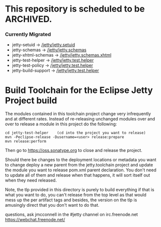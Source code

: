 # This repository is scheduled to be ARCHIVED.

### Currently Migrated
* jetty-setuid -> [/jetty/jetty.setuid](https://github.com/jetty/jetty.setuid)
* jetty-schemas -> [/jetty/jetty.schemas](https://github.com/jetty/jetty.schemas)
* jetty-xhtml-schemas -> [/jetty/jetty.schemas.xhtml](https://github.com/jetty/jetty.schemas.xhtml)
* jetty-test-helper -> [/jetty/jetty.test.helper](https://github.com/jetty/jetty.test.helper)
* jetty-test-policy -> [/jetty/jetty.test.helper](https://github.com/jetty/jetty.test.policy)
* jetty-build-support -> [/jetty/jetty.test.helper](https://github.com/jetty/jetty.build.support)


Build Toolchain for the Eclipse Jetty Project build
===================================================

The modules contained in this toolchain project change very infrequently
and at different rates.  Instead of re-releasing unchanged modules over
and over to release a module in this project do the following:

    cd jetty-test-helper    (cd into the project you want to release)
    mvn -Peclipse-release -Dusername=<user> release:prepare
    mvn release:perform

Then go to https://oss.sonatype.org to close and release the project.

Should there be changes to the deployment locations or metadata you
want to change deploy a new parent from the jetty.toolchain project
and update the module you want to release pom.xml parent declaration.
You don't need to update all of them and release when that happens,
it will sort itself out when they need released.

Note, the tlp provided in this directory is purely to build everything
if that is what you want to do, you can't release from the top level
as that would mess up the per artifact tags and besides, the version
on the tlp is amusingly direct that you don't want to do that.

questions, ask jmcconnell in the #jetty channel on irc.freenode.net
https://webchat.freenode.net/

